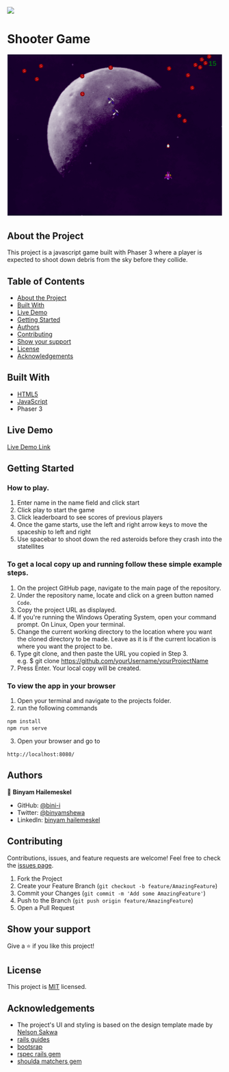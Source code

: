 ![](https://img.shields.io/badge/Microverse-blueviolet)

# Shooter Game
![Screenshot](./assets/screenshot.png)

## About the Project

This project is a javascript game built with Phaser 3 where a player is expected to shoot down debris from the sky before they collide.

## Table of Contents

* [About the Project](#about-the-project)
* [Built With](#built-with)
* [Live Demo](#live-demo)
* [Getting Started](#getting-started)
* [Authors](#authors)
* [Contributing](#contributing)
* [Show your support](#show-your-support)
* [License](#license)
* [Acknowledgements](#acknowledgements)

## Built With

* [HTML5](https://en.wikipedia.org/wiki/HTML5)
* [JavaScript](https://en.wikipedia.org/wiki/JavaScript)
* Phaser 3

## Live Demo
[Live Demo Link](https://www.binyamhailemeskel.me/Shooter-Game/)
## Getting Started

### How to play.
1. Enter name in the name field and click start
2. Click play to start the game
3. Click leaderboard to see scores of previous players
4. Once the game starts, use the left and right arrow keys to move the spaceship to left and right
5. Use spacebar to shoot down the red asteroids before they crash into the statellites
### To get a local copy up and running follow these simple example steps.

1. On the project GitHub page, navigate to the main page of the repository.
2. Under the repository name, locate and click on a green button named `Code`. 
3. Copy the project URL as displayed.
4. If you're running the Windows Operating System, open your command prompt. On Linux, Open your terminal. 
5. Change the current working directory to the location where you want the cloned directory to be made. Leave as it is if the current location is where you want the project to be. 
6. Type git clone, and then paste the URL you copied in Step 3. <br>
e.g. $ git clone https://github.com/yourUsername/yourProjectName 
7. Press Enter. Your local copy will be created. 

### To view the app in your browser
1. Open your terminal and navigate to the projects folder.
2. run the following commands
```
npm install
npm run serve
```
3. Open your browser and go to
```
http://localhost:8080/
```
## Authors

👤 **Binyam Hailemeskel**

- GitHub: [@bini-i](https://github.com/bini-i)
- Twitter: [@binyamshewa](https://twitter.com/binyamshewa)
- LinkedIn: [binyam hailemeskel](https://www.linkedin.com/in/bini-i/)

## Contributing

Contributions, issues, and feature requests are welcome!
Feel free to check the [issues page](../../issues).

1. Fork the Project
2. Create your Feature Branch (`git checkout -b feature/AmazingFeature`)
3. Commit your Changes (`git commit -m 'Add some AmazingFeature'`)
4. Push to the Branch (`git push origin feature/AmazingFeature`)
5. Open a Pull Request


## Show your support

Give a ⭐️ if you like this project!


## License

This project is [MIT](./LICENSE) licensed.


## Acknowledgements
* The project's UI and styling is based on the design template made by [Nelson Sakwa](https://www.behance.net/sakwadesignstudio)
* [rails guides](https://guides.rubyonrails.org/)
* [bootsrap](https://getbootstrap.com/)
* [rspec rails gem](https://github.com/rspec/rspec-rails)
* [shoulda matchers gem](https://github.com/thoughtbot/shoulda-matchers)
